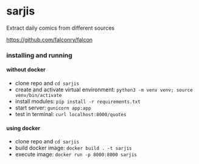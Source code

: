 # sarjis
Extract daily comics from different sources

https://github.com/falconry/falcon


### installing and running 

#### without docker

- clone repo and `cd sarjis`
- create and activate virtual environment: `python3 -m venv venv; source venv/bin/activate`
- install modules: `pip install -r requirements.txt`
- start server: `gunicorn app:app`
- test in terminal: `curl localhost:8000/quotes`

#### using docker 

- clone repo and `cd sarjis`
- build docker image: `docker build . -t sarjis`
- execute image: `docker run -p 8000:8000 sarjis`
